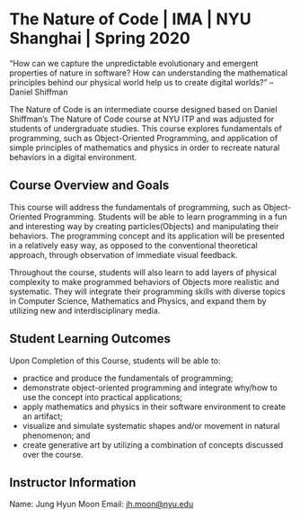 # The Nature of Code | IMA | NYU Shanghai | Spring 2020

“How can we capture the unpredictable evolutionary and emergent properties of nature in software? How can understanding the mathematical principles behind our physical world help us to create digital worlds?” – Daniel Shiffman

The Nature of Code is an intermediate course designed based on Daniel Shiffman’s The Nature of Code course at NYU ITP and was adjusted for students of undergraduate studies. This course explores fundamentals of programming, such as Object-Oriented Programming, and application of simple principles of mathematics and physics in order to recreate natural behaviors in a digital environment.

## Course Overview and Goals
This course will address the fundamentals of programming, such as Object-Oriented Programming. Students will be able to learn programming in a fun and interesting way by creating particles(Objects) and manipulating their behaviors. The programming concept and its application will be presented in a relatively easy way, as opposed to the conventional theoretical approach, through observation of immediate visual feedback.

Throughout the course, students will also learn to add layers of physical complexity to make programmed behaviors of Objects more realistic and systematic. They will integrate their programming skills with diverse topics in Computer Science, Mathematics and Physics, and expand them by utilizing new and interdisciplinary media.

## Student Learning Outcomes
Upon Completion of this Course, students will be able to:

* practice and produce the fundamentals of programming;
* demonstrate object-oriented programming and integrate why/how to use the concept into practical applications;
* apply mathematics and physics in their software environment to create an artifact;
* visualize and simulate systematic shapes and/or movement in natural phenomenon; and
* create generative art by utilizing a combination of concepts discussed over the course.

## Instructor Information
Name: Jung Hyun Moon
Email: jh.moon@nyu.edu


